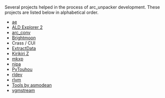 Several projects helped in the process of arc\_unpacker development. These
projects are listed below in alphabetical order.

- [ae](https://github.com/dsp2003/ae)
- [ALD Explorer 2](http://www.hongfire.com/forum/showthread.php/423698)
- [arc_conv](https://github.com/dsp2003/arc_conv)
- [Brightmoon](http://touhou.wikia.com/wiki/Brightmoon)
- Crass / CUI
- [ExtractData](https://github.com/lioncash/ExtractData)
- [Kirikiri Z](https://github.com/krkrz/krkrz)
- [mkxp](https://github.com/Ancurio/mkxp)
- [nipa](https://github.com/Wilhansen/nipa)
- [PyTouhou](http://pytouhou.linkmauve.fr/)
- [rldev](https://github.com/eglaysher/rldev)
- [rlvm](https://github.com/eglaysher/rlvm)
- [Tools by asmodean](http://asmodean.reverse.net/pages/tools_index.html)
- [vgmstream](https://github.com/kode54/vgmstream)

